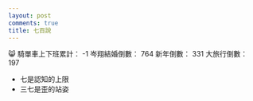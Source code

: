 ```yaml
---
layout: post
comments: true
title: 七百說
---
```


:smile_cat:
騎單車上下班累計： -1
岑翔結婚倒數： 764
新年倒數： 331
大旅行倒數： 197

- 七是認知的上限
- 三七是歪的站姿
